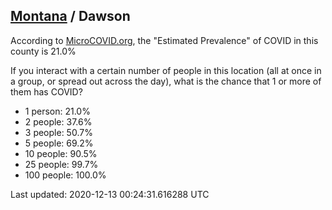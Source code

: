 
## [Montana](/united-states/montana) / Dawson

According to [MicroCOVID.org](http://microcovid.org),
the "Estimated Prevalence" of COVID in this county is 21.0%

If you interact with a certain number of people in this location
(all at once in a group, or spread out across the day), what is the chance that
1 or more of them has COVID?

- 1 person: 21.0%
- 2 people: 37.6%
- 3 people: 50.7%
- 5 people: 69.2%
- 10 people: 90.5%
- 25 people: 99.7%
- 100 people: 100.0%

Last updated: 2020-12-13 00:24:31.616288 UTC
